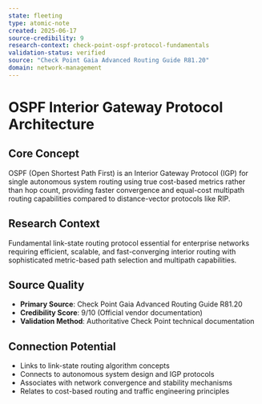 ```yaml
---
state: fleeting
type: atomic-note
created: 2025-06-17
source-credibility: 9
research-context: check-point-ospf-protocol-fundamentals
validation-status: verified
source: "Check Point Gaia Advanced Routing Guide R81.20"
domain: network-management
---
```


# OSPF Interior Gateway Protocol Architecture

## Core Concept
OSPF (Open Shortest Path First) is an Interior Gateway Protocol (IGP) for single autonomous system routing using true cost-based metrics rather than hop count, providing faster convergence and equal-cost multipath routing capabilities compared to distance-vector protocols like RIP.

## Research Context
Fundamental link-state routing protocol essential for enterprise networks requiring efficient, scalable, and fast-converging interior routing with sophisticated metric-based path selection and multipath capabilities.

## Source Quality
- **Primary Source**: Check Point Gaia Advanced Routing Guide R81.20
- **Credibility Score**: 9/10 (Official vendor documentation)
- **Validation Method**: Authoritative Check Point technical documentation

## Connection Potential
- Links to link-state routing algorithm concepts
- Connects to autonomous system design and IGP protocols
- Associates with network convergence and stability mechanisms
- Relates to cost-based routing and traffic engineering principles